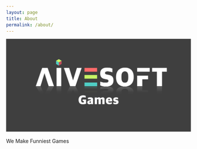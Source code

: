 ```yaml
---
layout: page
title: About
permalink: /about/
---
```



![logo_dark](/assets/uploads/logo_dark.png)


We Make Funniest Games
